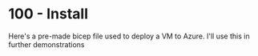 # 100 - Install

Here's a pre-made bicep file used to deploy a VM to Azure.
I'll use this in further demonstrations